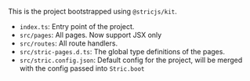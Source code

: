 This is the project bootstrapped using `@stricjs/kit`.

- `index.ts`: Entry point of the project.
- `src/pages`: All pages. Now support JSX only
- `src/routes`: All route handlers.
- `src/stric-pages.d.ts`: The global type definitions of the pages.
- `src/stric.config.json`: Default config for the project, will be merged with the config passed into `Stric.boot`